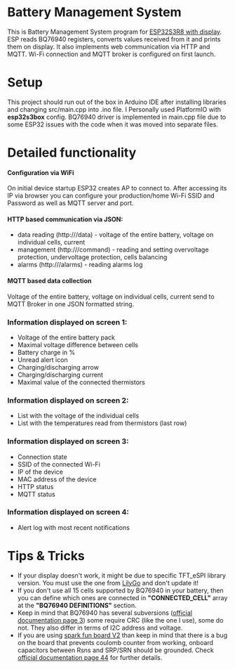 # Battery Management System

This is Battery Management System program for [ESP32S3R8 with display](https://github.com/Xinyuan-LilyGO/T-Display-S3).
ESP reads BQ76940 registers, converts values received from it and prints them on display.
It also implements web communication via HTTP and MQTT.
Wi-Fi connection and MQTT broker is configured on first launch.

# Setup

This project should run out of the box in Arduino IDE after installing libraries and changing src/main.cpp into .ino file. I Personally used PlatformIO with **esp32s3box** config. BQ76940 driver is implemented in main.cpp file due to some ESP32 issues with the code when it was moved into separate files.

# Detailed functionality

#### Configuration via WiFi
On initial device startup ESP32 creates AP to connect to. After accessing its IP via browser you can configure your production/home Wi-Fi SSID and Password as well as MQTT server and port.

#### HTTP based communication via JSON:
- data reading (http://<IP>/data) - voltage of the entire battery, voltage on individual cells, current
- management (http://<IP>/command) - reading and setting overvoltage protection, undervoltage protection, cells balancing
- alarms (http://<IP>/alarms) - reading alarms log


#### MQTT based data collection
Voltage of the entire battery, voltage on individual cells, current send to MQTT Broker in one JSON formatted string.

### Information displayed on screen 1:
- Voltage of the entire battery pack
- Maximal voltage difference between cells
- Battery charge in %
- Unread alert icon
- Charging/discharging arrow
- Charging/discharging current
- Maximal value of the connected thermistors

### Information displayed on screen 2:
- List with the voltage of the individual cells
- List with the temperatures read from thermistors (last row)

### Information displayed on screen 3:
- Connection state
- SSID of the connected Wi-Fi
- IP of the device
- MAC address of the device
- HTTP status
- MQTT status

### Information displayed on screen 4:
- Alert log with most recent notifications

# Tips & Tricks
- If your display doesn't work, it might be due to specific TFT_eSPI library version. You must use the one from [LilyGo](https://github.com/Xinyuan-LilyGO/T-Display-S3) and don't update it!
- If you don't use all 15 cells supported by BQ76940 in your battery, then you can define which ones are connected in **"CONNECTED_CELL"** array at the **"BQ76940 DEFINITIONS"** section.
- Keep in mind that BQ76940 has several subversions ([official documentation page 3](https://www.ti.com/lit/ds/symlink/bq76940.pdf)) some require CRC (like the one I use), some do not. They also differ in terms of I2C address and voltage.
- If you are using [spark fun board V2](https://github.com/nseidle/BMS) than keep in mind that there is a bug on the board that prevents coulomb counter from working, onboard capacitors between Rsns and SRP/SRN should be grounded. Check [official documentation page 44](https://www.ti.com/lit/ds/symlink/bq76940.pdf) for further details.
